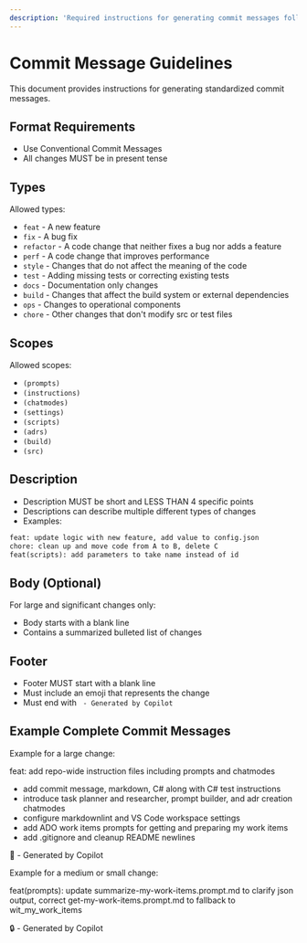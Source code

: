 ```yaml
---
description: 'Required instructions for generating commit messages following conventional commit standards'
---
```


# Commit Message Guidelines

This document provides instructions for generating standardized commit messages.

## Format Requirements

* Use Conventional Commit Messages
* All changes MUST be in present tense

## Types

Allowed types:

* `feat` - A new feature
* `fix` - A bug fix
* `refactor` - A code change that neither fixes a bug nor adds a feature
* `perf` - A code change that improves performance
* `style` - Changes that do not affect the meaning of the code
* `test` - Adding missing tests or correcting existing tests
* `docs` - Documentation only changes
* `build` - Changes that affect the build system or external dependencies
* `ops` - Changes to operational components
* `chore` - Other changes that don't modify src or test files

## Scopes

Allowed scopes:

* `(prompts)`
* `(instructions)`
* `(chatmodes)`
* `(settings)`
* `(scripts)`
* `(adrs)`
* `(build)`
* `(src)`

## Description

* Description MUST be short and LESS THAN 4 specific points
* Descriptions can describe multiple different types of changes
* Examples:

```txt
feat: update logic with new feature, add value to config.json
chore: clean up and move code from A to B, delete C
feat(scripts): add parameters to take name instead of id
```

## Body (Optional)

For large and significant changes only:

* Body starts with a blank line
* Contains a summarized bulleted list of changes

## Footer

* Footer MUST start with a blank line
* Must include an emoji that represents the change
* Must end with ` - Generated by Copilot`

## Example Complete Commit Messages

Example for a large change:
<!-- <example-message-large> -->
feat: add repo-wide instruction files including prompts and chatmodes

* add commit message, markdown, C# along with C# test instructions
* introduce task planner and researcher, prompt builder, and adr creation chatmodes
* configure markdownlint and VS Code workspace settings
* add ADO work items prompts for getting and preparing my work items
* add .gitignore and cleanup README newlines

🧭 - Generated by Copilot
<!-- </example-message-large> -->

Example for a medium or small change:
<!-- <example-message> -->
feat(prompts): update summarize-my-work-items.prompt.md to clarify json output, correct get-my-work-items.prompt.md to fallback to wit_my_work_items

🔒 - Generated by Copilot
<!-- </example-message> -->
